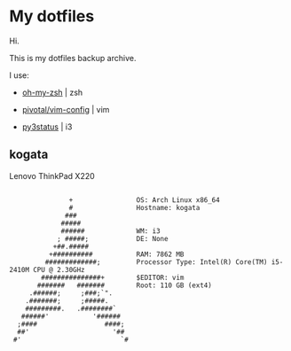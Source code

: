 # My dotfiles
Hi.

This is my dotfiles backup archive.

I use: 

  - [oh-my-zsh](http://ohmyz.sh/) | zsh

  - [pivotal/vim-config](https://github.com/pivotal/vim-config) | vim

  - [py3status](https://github.com/ultrabug/py3status) | i3
  
## kogata
Lenovo ThinkPad X220
```

               +                OS: Arch Linux x86_64
               #                Hostname: kogata
              ###               
             #####              
             ######             WM: i3
            ; #####;            DE: None
           +##.#####            
          +##########           RAM: 7862 MB
         #############;         Processor Type: Intel(R) Core(TM) i5-2410M CPU @ 2.30GHz
        ###############+        $EDITOR: vim
       #######   #######        Root: 110 GB (ext4)
     .######;     ;###;`".      
    .#######;     ;#####.       
    #########.   .########`     
   ######'           '######    
  ;####                 ####;   
  ##'                     '##   
 #'                         `#  

```
